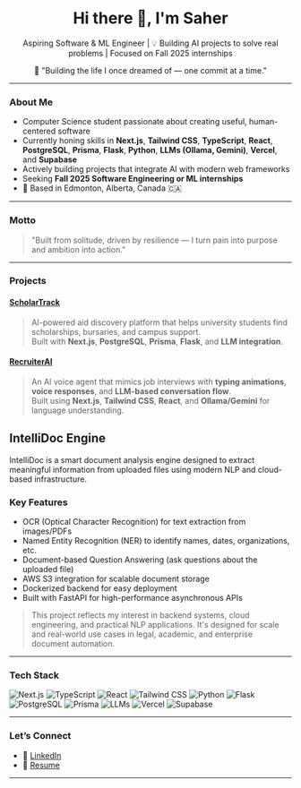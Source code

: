 <h1 align="center">Hi there 👋, I'm Saher</h1>

<p align="center">
   Aspiring Software & ML Engineer | 💡 Building AI projects to solve real problems |  Focused on Fall 2025 internships
  <p align="center"> 🌱 "Building the life I once dreamed of — one commit at a time." </p>
</p>

---

###  About Me

-  Computer Science student passionate about creating useful, human-centered software
-  Currently honing skills in **Next.js**, **Tailwind CSS**, **TypeScript**, **React**, **PostgreSQL**, **Prisma**, **Flask**, **Python**, **LLMs (Ollama, Gemini)**, **Vercel**, and **Supabase**
-  Actively building projects that integrate AI with modern web frameworks
-  Seeking **Fall 2025 Software Engineering or ML internships**
- 📍 Based in Edmonton, Alberta, Canada 🇨🇦

---

###  Motto

> "Built from solitude, driven by resilience — I turn pain into purpose and ambition into action."

---

###  Projects

####  [ScholarTrack](https://github.com/saherafr/ScholarTrack)
> AI-powered aid discovery platform that helps university students find scholarships, bursaries, and campus support.  
> Built with **Next.js**, **PostgreSQL**, **Prisma**, **Flask**, and **LLM integration**.

####  [RecruiterAI](https://github.com/saherafr/preppwise)
> An AI voice agent that mimics job interviews with **typing animations**, **voice responses**, and **LLM-based conversation flow**.  
> Built using **Next.js**, **Tailwind CSS**, **React**, and **Ollama/Gemini** for language understanding.

##  IntelliDoc Engine

IntelliDoc is a smart document analysis engine designed to extract meaningful information from uploaded files using modern NLP and cloud-based infrastructure.

###  Key Features
-  OCR (Optical Character Recognition) for text extraction from images/PDFs
-  Named Entity Recognition (NER) to identify names, dates, organizations, etc.
-  Document-based Question Answering (ask questions about the uploaded file)
-  AWS S3 integration for scalable document storage
-  Dockerized backend for easy deployment
-  Built with FastAPI for high-performance asynchronous APIs
>  This project reflects my interest in backend systems, cloud engineering, and practical NLP applications. It's designed for scale and real-world use cases in legal, academic, and enterprise document automation.

---

###  Tech Stack

![Next.js](https://img.shields.io/badge/-Next.js-000?style=flat&logo=next.js)
![TypeScript](https://img.shields.io/badge/-TypeScript-3178C6?style=flat&logo=typescript&logoColor=white)
![React](https://img.shields.io/badge/-React-61DAFB?style=flat&logo=react)
![Tailwind CSS](https://img.shields.io/badge/-Tailwind%20CSS-38B2AC?style=flat&logo=tailwind-css&logoColor=white)
![Python](https://img.shields.io/badge/-Python-3776AB?style=flat&logo=python&logoColor=white)
![Flask](https://img.shields.io/badge/-Flask-000000?style=flat&logo=flask)
![PostgreSQL](https://img.shields.io/badge/-PostgreSQL-336791?style=flat&logo=postgresql&logoColor=white)
![Prisma](https://img.shields.io/badge/-Prisma-2D3748?style=flat&logo=prisma&logoColor=white)
![LLMs](https://img.shields.io/badge/-LLMs%20(Ollama%20%26%20Gemini)-6A1B9A?style=flat)
![Vercel](https://img.shields.io/badge/-Vercel-000?style=flat&logo=vercel)
![Supabase](https://img.shields.io/badge/-Supabase-3ECF8E?style=flat&logo=supabase)

---

###  Let’s Connect

- 💼 [LinkedIn]((https://www.linkedin.com/in/saher-khan-961208216/))
- 📄 [Resume](https://YOUR-RESUME-LINK.com)


---




<!--
**saherafr/saherafr** is a ✨ _special_ ✨ repository because its `README.md` (this file) appears on your GitHub profile.

Here are some ideas to get you started:

- 🔭 I’m currently working on ...
- 🌱 I’m currently learning ...
- 👯 I’m looking to collaborate on ...
- 🤔 I’m looking for help with ...
- 💬 Ask me about ...
- 📫 How to reach me: ...
- 😄 Pronouns: ...
- ⚡ Fun fact: ...
-->
